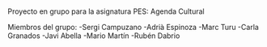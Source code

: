 # 
Proyecto en grupo para la asignatura PES: Agenda Cultural

Miembros del grupo:
-Sergi Campuzano
-Adrià Espinoza
-Marc Turu
-Carla Granados
-Javi Abella
-Mario Martín
-Rubén Dabrio
